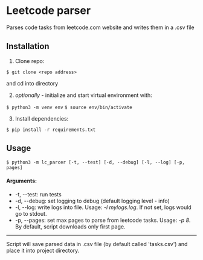 # Leetcode parser

Parses code tasks from leetcode.com website and writes them in a .csv file

## Installation

1) Clone repo:

`$ git clone <repo address>`

and cd into directory

2) <i>optionally</i> - initialize and start virtual environment with:

`$ python3 -m venv env`
`$ source env/bin/activate`

3) Install dependencies:

`$ pip install -r requirements.txt`

## Usage

`$ python3 -m lc_parcer [-t, --test] [-d, --debug] [-l, --log] [-p, pages]`

#### Arguments:
* -t, --test:   run tests
* -d, --debug:  set logging to debug (default logging level - info)
* -l, --log:    write logs into file. Usage: <i>-l mylogs.log</i>. If not set, logs would go to stdout.
* -p, --pages:  set max pages to parse from leetcode tasks. Usage: <i>-p 8</i>. By default, script downloads only first page.

***

Script will save parsed data in .csv file (by default called 'tasks.csv') and place it into project directory.
